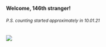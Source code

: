 #### Welcome, 146th stranger!

###### <sup>P.S. counting started approximately in 10.01.21</sup>

<img src="https://kraftwerk28.pp.ua/vcnt.png"></img>
